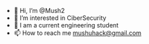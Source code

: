 - 👋 Hi, I’m @Mush2
- 👀 I’m interested in CiberSecurity
- 🌱 I am a current engineering student
- 📫 How to reach me mushuhack@gmail.com

<!---
Fergarcia99/Fergarcia99 is a ✨ special ✨ repository because its `README.md` (this file) appears on your GitHub profile.
You can click the Preview link to take a look at your changes.
--->
